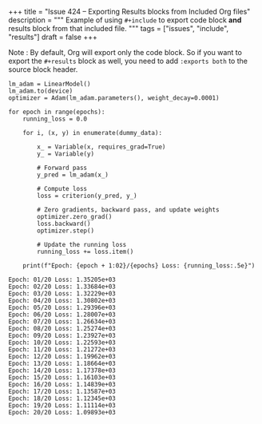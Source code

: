 +++
title = "Issue 424 – Exporting Results blocks from Included Org files"
description = """
  Example of using `#+include` to export code block **and** results
  block from that included file.
  """
tags = ["issues", "include", "results"]
draft = false
+++

Note
: By default, Org will export only the code block. So if you
    want to export the `#+results` block as well, you need to add
    `:exports both` to the source block header.

<!--listend-->

```jupyter-python
lm_adam = LinearModel()
lm_adam.to(device)
optimizer = Adam(lm_adam.parameters(), weight_decay=0.0001)

for epoch in range(epochs):
    running_loss = 0.0

    for i, (x, y) in enumerate(dummy_data):

        x_ = Variable(x, requires_grad=True)
        y_ = Variable(y)

        # Forward pass
        y_pred = lm_adam(x_)

        # Compute loss
        loss = criterion(y_pred, y_)

        # Zero gradients, backward pass, and update weights
        optimizer.zero_grad()
        loss.backward()
        optimizer.step()

        # Update the running loss
        running_loss += loss.item()

    print(f"Epoch: {epoch + 1:02}/{epochs} Loss: {running_loss:.5e}")
```

```text
Epoch: 01/20 Loss: 1.35205e+03
Epoch: 02/20 Loss: 1.33684e+03
Epoch: 03/20 Loss: 1.32229e+03
Epoch: 04/20 Loss: 1.30802e+03
Epoch: 05/20 Loss: 1.29396e+03
Epoch: 06/20 Loss: 1.28007e+03
Epoch: 07/20 Loss: 1.26634e+03
Epoch: 08/20 Loss: 1.25274e+03
Epoch: 09/20 Loss: 1.23927e+03
Epoch: 10/20 Loss: 1.22593e+03
Epoch: 11/20 Loss: 1.21272e+03
Epoch: 12/20 Loss: 1.19962e+03
Epoch: 13/20 Loss: 1.18664e+03
Epoch: 14/20 Loss: 1.17378e+03
Epoch: 15/20 Loss: 1.16103e+03
Epoch: 16/20 Loss: 1.14839e+03
Epoch: 17/20 Loss: 1.13587e+03
Epoch: 18/20 Loss: 1.12345e+03
Epoch: 19/20 Loss: 1.11114e+03
Epoch: 20/20 Loss: 1.09893e+03
```
